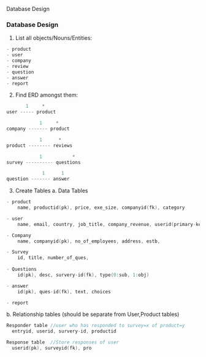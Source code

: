 Database Design

### Database Design

1. List all objects/Nouns/Entities:
```c
- product
- user
- company
- review
- question
- answer
- report
```

2. Find ERD amongst them:
```c
	   1	 *
user ----- product

		    1     *
company ------- product

		    1      *
product -------- reviews

		    1   		*
survey ---------- questions

		     1		1
question ------- answer
```

3. Create Tables
a. Data Tables
```c
- product
	name, productid(pk), price, exe_size, companyid(fk), category

- user
	name, email, country, job_title, company_revenue, userid(primary-key)

- Company
	name, companyid(pk), no_of_employees, address, estb, 

- Survey
	id, title, number_of_ques, 
	
- Questions
	id(pk), desc, survery-id(fk), type(0:sub, 1:obj)

- answer
	id(pk), ques-id(fk), text, choices

- report
```
b. Relationship tables (should be separate from User,Product tables)
```c
Responder table	//user who has responded to survey=x of product=y
  entryid, userid, survery-id, productid

Response table	//Store responses of user
  userid(pk), surveyid(fk), pro
```

